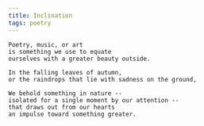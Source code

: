 ```yaml
---
title: Inclination
tags: poetry
---
```


    Poetry, music, or art
    is something we use to equate
    ourselves with a greater beauty outside.

    In the falling leaves of autumn,
    or the raindrops that lie with sadness on the ground,

    We behold something in nature --
    isolated for a single moment by our attention --
    that draws out from our hearts
    an impulse toward something greater.



